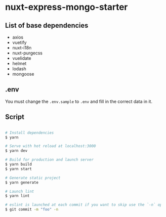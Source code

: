 # nuxt-express-mongo-starter

## List of base dependencies
 - axios
 - vuetify
 - nuxt-i18n
 - nuxt-purgecss
 - vuelidate
 - helmet
 - lodash
 - mongoose
 
 
## .env

You must change the `.env.sample` to `.env` and fill in the correct data in it.

## Script

```bash

# Install dependencies
$ yarn

# Serve with hot reload at localhost:3000
$ yarn dev

# Build for production and launch server
$ yarn build
$ yarn start

# Generate static project
$ yarn generate

# Launch lint
$ yarn lint

# eslint is launched at each commit if you want to skip use the `-n` option
$ git commit -m "foo" -n
```
